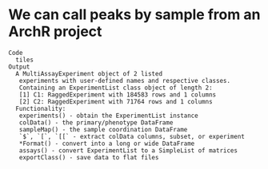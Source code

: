 # We can call peaks by sample from an ArchR project

    Code
      tiles
    Output
      A MultiAssayExperiment object of 2 listed
       experiments with user-defined names and respective classes.
       Containing an ExperimentList class object of length 2:
       [1] C1: RaggedExperiment with 184583 rows and 1 columns
       [2] C2: RaggedExperiment with 71764 rows and 1 columns
      Functionality:
       experiments() - obtain the ExperimentList instance
       colData() - the primary/phenotype DataFrame
       sampleMap() - the sample coordination DataFrame
       `$`, `[`, `[[` - extract colData columns, subset, or experiment
       *Format() - convert into a long or wide DataFrame
       assays() - convert ExperimentList to a SimpleList of matrices
       exportClass() - save data to flat files

